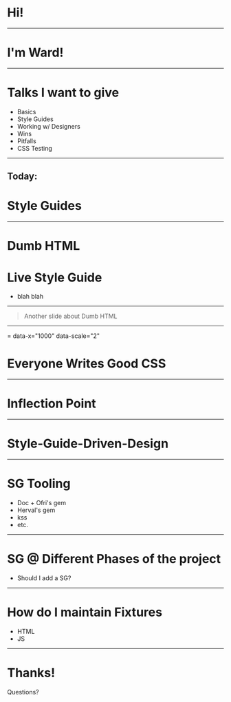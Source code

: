 # Hi!

---

# I'm Ward!

---

# Talks I want to give
- Basics
- Style Guides
- Working w/ Designers
- Wins
- Pitfalls
- CSS Testing

---

## Today:

# Style Guides

---

# Dumb HTML
# Live Style Guide
- blah blah

---

> Another slide about Dumb HTML

---
= data-x="1000" data-scale="2"

# Everyone Writes Good CSS

---

# Inflection Point

---

# Style-Guide-Driven-Design

---

# SG Tooling
- Doc + Ofri's gem
- Herval's gem
- kss
- etc.

---

# SG @ Different Phases of the project
- Should I add a SG?

---

# How do I maintain Fixtures
- HTML
- JS

---

# Thanks!
Questions?

